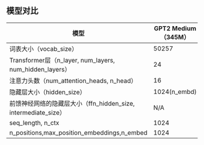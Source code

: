 





## 模型对比


| 模型    | GPT2 Medium（345M）          | Bloom-7b1 | LLaMA-7B      | LLaMA2-7B       |
| ---- | ---------- | ----- | ------------------- | ----------- |
| 词表大小（vocab_size）  | 50257     |  250880 |  32000 |   32000    |
| Transformer层（n_layer, num_layers, num_hidden_layers）  | 24     | 30  | 32  |    32   |
| 注意力头数（num_attention_heads, n_head） | 16      | 32  | 32 |   32       |
| 隐藏层大小（hidden_size）  | 1024(n_embd)      |  4096 | 4096  |     4096      |
| 前馈神经网络的隐藏层大小（ffn_hidden_size, intermediate_size）      | N/A   | 4 * hidden_size    | 11008 |   11008       |
| seq_length, n_ctx      | 1024      | 2048  | N/A    |   N/A          |
| n_positions,max_position_embeddings,n_embed      | 1024      |  4096  | N/A |   4096       |




